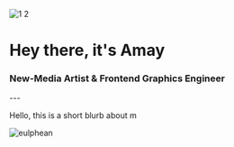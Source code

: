 ![1 2](https://github.com/eulphean/eulphean/assets/4178424/22340343-6322-4ab5-b1ae-aa3faa518bbc)
<h1 align="left">Hey there, it's Amay</h1>
<h3 align="left">New-Media Artist & Frontend Graphics Engineer</h3>
---
<p>Hello, this is a short blurb about m<p>
<p align="left"> <img src="https://komarev.com/ghpvc/?username=eulphean&label=Profile%20views&color=0e75b6&style=flat" alt="eulphean" /> </p>
